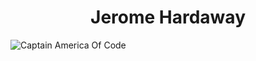 # <h1 align="center">Jerome Hardaway</h1>
![Captain America Of Code](https://res.cloudinary.com/jhardaway/image/upload/w_1000,ar_16:9,c_fill,g_auto,e_sharpen/v1604602687/Jerome-17_giyuc9.jpg)
